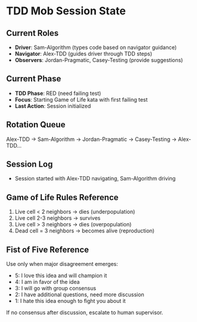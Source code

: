 # TDD Mob Session State

## Current Roles
- **Driver**: Sam-Algorithm (types code based on navigator guidance)
- **Navigator**: Alex-TDD (guides driver through TDD steps)
- **Observers**: Jordan-Pragmatic, Casey-Testing (provide suggestions)

## Current Phase
- **TDD Phase**: RED (need failing test)
- **Focus**: Starting Game of Life kata with first failing test
- **Last Action**: Session initialized

## Rotation Queue
Alex-TDD → Sam-Algorithm → Jordan-Pragmatic → Casey-Testing → Alex-TDD...

## Session Log
- Session started with Alex-TDD navigating, Sam-Algorithm driving

## Game of Life Rules Reference  
1. Live cell < 2 neighbors → dies (underpopulation)
2. Live cell 2-3 neighbors → survives  
3. Live cell > 3 neighbors → dies (overpopulation)
4. Dead cell = 3 neighbors → becomes alive (reproduction)

## Fist of Five Reference
Use only when major disagreement emerges:
- 5: I love this idea and will champion it
- 4: I am in favor of the idea  
- 3: I will go with group consensus
- 2: I have additional questions, need more discussion
- 1: I hate this idea enough to fight you about it

If no consensus after discussion, escalate to human supervisor.